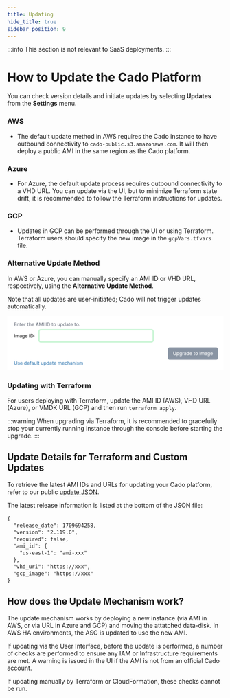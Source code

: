 ```yaml
---
title: Updating
hide_title: true
sidebar_position: 9
---
```


:::info
This section is not relevant to SaaS deployments.
:::

# How to Update the Cado Platform

You can check version details and initiate updates by selecting **Updates** from the **Settings** menu.

### AWS
- The default update method in AWS requires the Cado instance to have outbound connectivity to `cado-public.s3.amazonaws.com`. It will then deploy a public AMI in the same region as the Cado platform.

### Azure
- For Azure, the default update process requires outbound connectivity to a VHD URL. You can update via the UI, but to minimize Terraform state drift, it is recommended to follow the Terraform instructions for updates.

### GCP
- Updates in GCP can be performed through the UI or using Terraform. Terraform users should specify the new image in the `gcpVars.tfvars` file.

### Alternative Update Method
In AWS or Azure, you can manually specify an AMI ID or VHD URL, respectively, using the **Alternative Update Method**. 

Note that all updates are user-initiated; Cado will not trigger updates automatically.

![Update](/img/alt-update.png)

### Updating with Terraform
For users deploying with Terraform, update the AMI ID (AWS), VHD URL (Azure), or VMDK URL (GCP) and then run `terraform apply`.

:::warning
When upgrading via Terraform, it is recommended to gracefully stop your currently running instance through the console before starting the upgrade.
:::

## Update Details for Terraform and Custom Updates

To retrieve the latest AMI IDs and URLs for updating your Cado platform, refer to our public [update JSON](https://cado-public.s3.amazonaws.com/cado_updates_json_v2.json).

The latest release information is listed at the bottom of the JSON file:
```
{
  "release_date": 1709694258, 
  "version": "2.119.0", 
  "required": false, 
  "ami_id": {
    "us-east-1": "ami-xxx"
  }, 
  "vhd_uri": "https://xxx", 
  "gcp_image": "https://xxx"
}
```

## How does the Update Mechanism work?

The update mechanism works by deploying a new instance (via AMI in AWS, or via URL in Azure and GCP) and moving the attatched data-disk. In AWS HA environments, the ASG is updated to use the new AMI.

If updating via the User Interface, before the update is performed, a number of checks are performed to ensure any IAM or Infrastructure requirements are met. A warning is issued in the UI if the AMI is not from an official Cado account.

If updating manually by Terraform or CloudFormation, these checks cannot be run.
